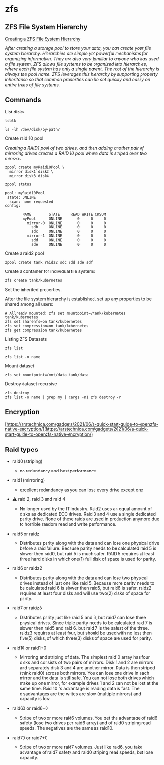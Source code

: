 # zfs
## ZFS File System Hierarchy
[Creating a ZFS File System Hierarchy](https://docs.oracle.com/cd/E23823_01/html/819-5461/gaypa.html)

*After creating a storage pool to store your data, you can create your file system hierarchy. Hierarchies are simple yet powerful mechanisms for organizing information. They are also very familiar to anyone who has used a file system. ZFS allows file systems to be organized into hierarchies, where each file system has only a single parent. The root of the hierarchy is always the pool name. ZFS leverages this hierarchy by supporting property inheritance so that common properties can be set quickly and easily on entire trees of file systems.*


## Commands
List disks
```
lsblk

ls -lh /dev/disk/by-path/
```

Create raid 10 pool

*Creating a RAID1 pool of two drives, and then adding another pair of mirroring drives creates a RAID 10 pool where data is striped over two mirrors.*

```
zpool create myRaid10Pool \
  mirror disk1 disk2 \
  mirror disk3 disk4

zpool status 

pool: myRaid10Pool
 state: ONLINE
  scan: none requested
config:

        NAME        STATE     READ WRITE CKSUM
        myPool      ONLINE       0     0     0
          mirror-0  ONLINE       0     0     0
            sdb     ONLINE       0     0     0
            sdc     ONLINE       0     0     0
          mirror-1  ONLINE       0     0     0
            sdd     ONLINE       0     0     0
            sde     ONLINE       0     0     0

```

Create a raid2 pool
```
zpool create tank raidz2 sdc sdd sde sdf
```

Create a container for individual file systems
```
zfs create tank/kubernetes
```
Set the inherited properties.

After the file system hierarchy is established, set up any properties to be shared among all users:

```
# Allready mounted: zfs set mountpoint=/tank/kubernetes tank/kubernetes
zfs set sharenfs=on tank/kubernetes
zfs set compression=on tank/kubernetes
zfs get compression tank/kubernetes
```

Listing ZFS Datasets
```
zfs list

zfs list -o name
```
Mount dataset
```
zfs set mountpoint=/mnt/data tank/data
```

Destroy dataset recursive
```
zfs destroy
zfs list -o name | grep my | xargs -n1 zfs destroy -r
```

## Encryption
[https://arstechnica.com/gadgets/2021/06/a-quick-start-guide-to-openzfs-native-encryption/](https://arstechnica.com/gadgets/2021/06/a-quick-start-guide-to-openzfs-native-encryption/)

## Raid types
* raid0 (striping)
    - no redundancy and best performance

* raid1 (mirroring)
    - excellent redundancy as you can lose every drive except one

* :warning: raid 2, raid 3 and raid 4
    - No longer used by the IT industry. Raid2 uses an equal amount of disks as dedicated
    ECC drives. Raid 3 and 4 use a single dedicated parity drive. None of these raids are
    used in production anymore due to horrible random read and write performance.

* raid5 or raidz
    - Distributes parity along with the data and can lose one physical drive before a
    raid failure. Because parity needs to be calculated raid 5 is slower then raid0,
    but raid 5 is much safer. RAID 5 requires at least three hard disks in which one(1)
    full disk of space is used for parity.

* raid6 or raidz2
    - Distributes parity along with the data and can lose two physical drives instead of
    just one like raid 5. Because more parity needs to be calculated raid 6 is slower then
    raid5, but raid6 is safer. raidz2 requires at least four disks and will use two(2) disks of space for parity.

* raid7 or raidz3
    - Distributes parity just like raid 5 and 6, but raid7 can lose three physical drives.
    Since triple parity needs to be calculated raid 7 is slower then raid5 and raid 6,
    but raid 7 is the safest of the three. raidz3 requires at least four,
    but should be used with no less then five(5) disks, of which three(3) disks of space
    are used for parity.

* raid10 or raid1+0 
    - Mirroring and striping of data. The simplest raid10 array has four disks and consists
    of two pairs of mirrors. Disk 1 and 2 are mirrors and separately disk 3 and 4 are 
    another mirror. Data is then striped (think raid0) across both mirrors.
    You can lose one drive in each mirror and the data is still safe.
    You can not lose both drives which make up one mirror,
    for example drives 1 and 2 can not be lost at the same time.
    Raid 10 's advantage is reading data is fast.
    The disadvantages are the writes are slow (multiple mirrors) and capacity is low.

* raid60 or raid6+0
    - Stripe of two or more raid6 volumes. You get the advantage of raid6 safety (lose two drives per raid6 array) and
    of raid0 striping read speeds. The negatives are the same as raid10.

* raid70 or raid7+0
    - Stripe of two or more raid7 volumes. Just like raid6, you take advantage of
    raid7 safety and raid0 striping read speeds, but lose capacity.
